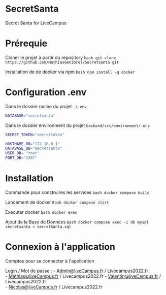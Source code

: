 # SecretSanta
Secret Santa for LiveCampus

# Prérequie
Cloner le projet à partir du repository 
`` bash
git clone https://github.com/MathiasGenibrel/SecretSanta.git
``

Installation de de docker via npm
`` bash
npm install -g docker
``

# Configuration .env

Dans le dossier racine du projet 
`` 
/.env 
``
``` bash
DATABASE="secretsanta"
```

Dans le dossier environment du projet 
``
backend/src/environment/.env
``
``` bash
SECRET_TOKEN="secrettoken"

HOSTNAME_DB="172.18.0.1"
DATABASE_DB="secretsanta"
USER_DB= "root"
PORT_DB="3307"
```

# Installation 

Commande pour construires les services
`` bash
docker compose build
``

Lancement de docker 
`` Bash
docker compose start
``

Executer docker
`` bash
docker exec
``

Ajout de la Base de Données
`` Bash
docker compose exec -i db mysql secretsanta < secretSanta.sql
``

# Connexion à l'application 

Comptes pour se connecter à l'application

Login / Mot de passe  :
    - Admin@liveCampus.fr / Livecampus2022.fr                                 
      - Mathias@liveCampus.fr / Livecampus2022.fr
      - Valentin@liveCampus.fr / Livecampus2022.fr                    
      - Nicolas@liveCampus.fr / Livecampus2022.fr                    
                         